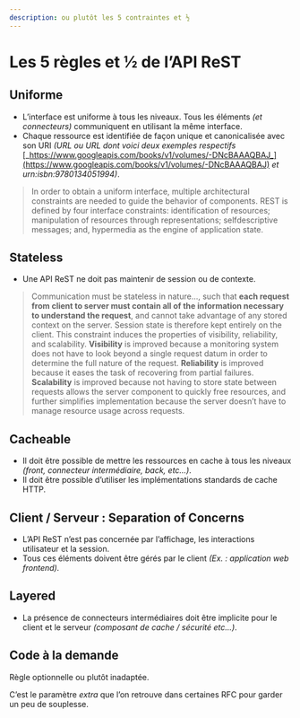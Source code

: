 ```yaml
---
description: ou plutôt les 5 contraintes et ½
---
```


# Les 5 règles et ½ de l’API ReST

## **Uniforme**

* L’interface est uniforme à tous les niveaux. Tous les éléments _\(et connecteurs\)_ communiquent en utilisant la même interface.
* Chaque ressource est identifiée de façon unique et canonicalisée avec son URI _\(URL ou URL dont voici deux exemples respectifs_ [_https://www.googleapis.com/books/v1/volumes/-DNcBAAAQBAJ_](https://www.googleapis.com/books/v1/volumes/-DNcBAAAQBAJ) _et urn:isbn:9780134051994\)_.

> In order to obtain a uniform interface, multiple architectural constraints are needed to guide the behavior of components. REST is defined by four interface constraints: identification of resources; manipulation of resources through representations; selfdescriptive messages; and, hypermedia as the engine of application state.

## **Stateless**

* Une API ReST ne doit pas maintenir de session ou de contexte.

> Communication must be stateless in nature..., such that **each request from client to server must contain all of the information necessary to understand the request**, and cannot take advantage of any stored context on the server. Session state is therefore kept entirely on the client. This constraint induces the properties of visibility, reliability, and scalability. **Visibility** is improved because a monitoring system does not have to look beyond a single request datum in order to determine the full nature of the request. **Reliability** is improved because it eases the task of recovering from partial failures. **Scalability** is improved because not having to store state between requests allows the server component to quickly free resources, and further simplifies implementation because the server doesn’t have to manage resource usage across requests.

## **Cacheable**

* Il doit être possible de mettre les ressources en cache à tous les niveaux _\(front, connecteur intermédiaire, back, etc…\)_.
* Il doit être possible d’utiliser les implémentations standards de cache HTTP.

## **Client / Serveur : Separation of Concerns**

* L’API ReST n’est pas concernée par l’affichage, les interactions utilisateur et la session.
* Tous ces éléments doivent être gérés par le client _\(Ex. : application web frontend\)._

## **Layered**

* La présence de connecteurs intermédiaires doit être implicite pour le client et le serveur _\(composant de cache / sécurité etc…\)_.

## Code à la demande

Règle optionnelle ou plutôt inadaptée.

C’est le paramètre _extra_ que l’on retrouve dans certaines RFC pour garder un peu de souplesse.



